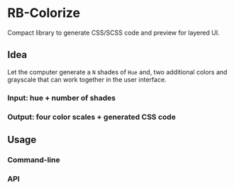 # RB-Colorize

Compact library to generate CSS/SCSS code and preview for layered UI.

## Idea

Let the computer generate a `N` shades of `Hue` and, two additional colors and grayscale that can work together in the user interface.

### Input: hue + number of shades

### Output: four color scales + generated CSS code

## Usage

### Command-line

### API
